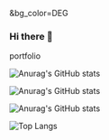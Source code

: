 &bg_color=DEG


### Hi there 👋
portfolio









![Anurag's GitHub stats](https://github-readme-stats.vercel.app/api?username=sahashemip&show_icons=true&theme=tokyonight&bg_color=251f84)


![Anurag's GitHub stats](https://github-readme-stats.vercel.app/api?username=sahashemip&show_icons=true&theme=tokyonight&bg_color=d2e2d7&text_color=020106&icon_color=020106&title_color=020106)

![Anurag's GitHub stats](https://github-readme-stats.vercel.app/api?username=sahashemip&show_icons=true&theme=tokyonight&bg_color=#6964BF)

![Top Langs](https://github-readme-stats.vercel.app/api/top-langs/?username=sahashemip&exclude_repo=github-readme-stats,anuraghazra.github.io)



